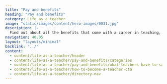 ```yaml
---
title: "Pay and benefits"
heading: "Pay and benefits"
category: Life as a teacher
image: "static/images/content/hero-images/0031.jpg"
description: |-
  Find out about all the benefits that come with a career in teaching, including pay, pensions and career progression.
navigation: 40.05
layout: "layouts/minimal"
backlink: "../"
content:
  - content/life-as-a-teacher/header
  - content/life-as-a-teacher/pay-and-benefits/categories
  - content/life-as-a-teacher/pay-and-benefits/what-teachers-have-to-say
  - content/life-as-a-teacher/how-to-become-a-teacher-cta
  - content/life-as-a-teacher/directory-nav
---
```

